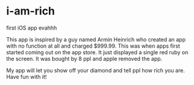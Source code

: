 # i-am-rich
first iOS app evahhh

This app is inspired by a guy named Armin Heinrich who created an app with no function at all and charged $999.99. 
This was when apps first started coming out on the app store. It just displayed a single red ruby on the screen.
It was bought by 8 ppl and apple removed the app.

My app will let you show off your diamond and tell ppl how rich you are. Have fun with it!
